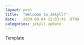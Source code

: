 ```yaml
---
layout: post
title:  "Welcome to Jekyll!"
date:   2020-09-04 12:03:41 -0700
categories: jekyll update
---
```

Template
